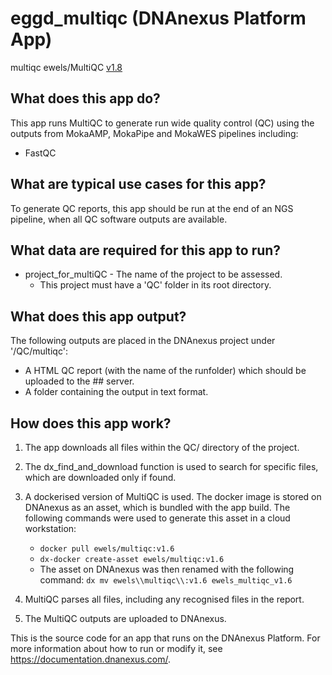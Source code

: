 <!-- dx-header -->
# eggd_multiqc (DNAnexus Platform App)

multiqc
ewels/MultiQC [v1.8](https://github.com/ewels/MultiQC/)

## What does this app do?
This app runs MultiQC to generate run wide quality control (QC) using the outputs from MokaAMP, MokaPipe and MokaWES pipelines including:
* FastQC 

## What are typical use cases for this app?
To generate QC reports, this app should be run at the end of an NGS pipeline, when all QC software outputs are available.

## What data are required for this app to run?
* project_for_multiQC - The name of the project to be assessed.
  * This project must have a 'QC' folder in its root directory.

## What does this app output?
The following outputs are placed in the DNAnexus project under '/QC/multiqc':
* A HTML QC report (with the name of the runfolder) which should be uploaded to the ## server.
* A folder containing the output in text format.

## How does this app work?
1. The app downloads all files within the QC/ directory of the project. 
2. The dx_find_and_download function is used to search for specific files, which are downloaded only if found.

5. A dockerised version of MultiQC is used. The docker image is stored on DNAnexus as an asset, which is bundled with the app build. The following commands were used to generate this asset in a cloud workstation:
    * `docker pull ewels/multiqc:v1.6`
    * `dx-docker create-asset ewels/multiqc:v1.6`
    * The asset on DNAnexus was then renamed with the following command: `dx mv ewels\\multiqc\\:v1.6 ewels_multiqc_v1.6`
6. MultiQC parses all files, including any recognised files in the report.
7. The MultiQC outputs are uploaded to DNAnexus. 


This is the source code for an app that runs on the DNAnexus Platform.
For more information about how to run or modify it, see
https://documentation.dnanexus.com/.
<!-- /dx-header -->

<!-- Insert a description of your app here -->

<!--
TODO: This app directory was automatically generated by dx-app-wizard;
please edit this Readme.md file to include essential documentation about
your app that would be helpful to users. (Also see the
Readme.developer.md.) Once you're done, you can remove these TODO
comments.

For more info, see https://documentation.dnanexus.com/developer.
-->
